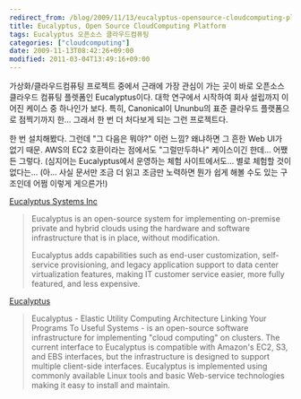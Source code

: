 ```yaml
---
redirect_from: /blog/2009/11/13/eucalyptus-opensource-cloudcomputing-platform/
title: Eucalyptus, Open Source CloudComputing Platform
tags: Eucalyptus 오픈소스 클라우드컴퓨팅
categories: ["cloudcomputing"]
date: 2009-11-13T08:42:26+09:00
modified: 2011-03-04T13:49:16+09:00
---
```

가상화/클라우드컴퓨팅 프로젝트 중에서 근래에 가장 관심이 가는 곳이 바로
오픈소스 클라우드 컴퓨팅 플렛폼인 Eucalyptus이다. 대학 연구에서 시작하여
회사 설립까지 이어진 케이스 중 하나인가 보다. 특히, Canonical이 Ununbu의
표준 클라우드 플랫폼으로 점찍기까지 한... 그래서 한 번 더 처다보게 되는
그런 프로젝트다.

한 번 설치해봤다. 그런데 "그 다음은 뭐야?" 이런 느낌? 왜냐하면 그 흔한
Web UI가 없기 때문. AWS의 EC2 호환이라는 점에서도 "그럴만두하나"
케이스이긴 한데... 어쨌든 그렇다. (심지어는 Eucalyptus에서 운영하는 체험
사이트에서도... 별로 체험할 것이 없다는... (아... 사실 문서만 조금 더
읽고 조금만 노력하면 뭔가 쉽게 해볼 수도 있는 구조인데 어쩜 이렇게
게으른가!)

[Eucalyptus Systems Inc](http://www.eucalyptus.com/)

> Eucalyptus is an open-source system for implementing on-premise private and hybrid clouds using the hardware and software infrastructure that is in place, without modification.  
>   
> Eucalyptus adds capabilities such as end-user customization, self-service provisioning, and legacy application support to data center virtualization features, making IT customer service easier, more fully featured, and less expensive.

[Eucalyptus](http://open.eucalyptus.com/)

> Eucalyptus - Elastic Utility Computing Architecture Linking Your Programs To Useful Systems - is an open-source software infrastructure for implementing "cloud computing" on clusters. The current interface to Eucalyptus is compatible with Amazon's EC2, S3, and EBS interfaces, but the infrastructure is designed to support multiple client-side interfaces. Eucalyptus is implemented using commonly available Linux tools and basic Web-service technologies making it easy to install and maintain.

